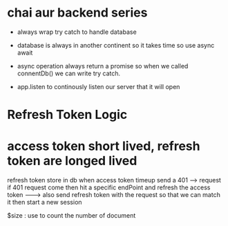 # chai aur backend series

- always wrap try catch to handle database
- database is always in another continent so it takes time so use async await

- async operation always return a promise so when we called connentDb() we can write try catch.

- app.listen to continously listen our server that it will open

# Refresh Token Logic

# access token short lived, refresh token are longed lived

refresh token store in db when access token timeup send a 401 --> request if 401 request come then hit a specific endPoint and refresh the access token ---> also send refresh token with the request so that we can match it then start a new session

$size : use to count the number of document
